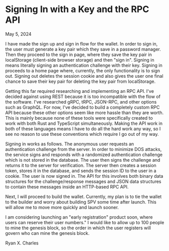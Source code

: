 # Signing In with a Key and the RPC API

May 5, 2024

I have made the sign up and sign in flow for the wallet. In order to sign in,
the user must generate a key pair which they save in a password manager. Then
they proceed to the sign in page, where they save the key pair in localStorage
(client-side browser storage) and then "sign in". Signing in means literally
signing an authentication challenge with their key. Signing in proceeds to a
home page where, currently, the only functionality is to sign out. Signing out
deletes the session cookie and also gives the user one final chance to save
their key pair for deleting the key pair from localStorage.

Getting this far required researching and implementing an RPC API. I've decided
against using REST because it is too incompatible with the flow of the software.
I've researched gRPC, tRPC, JSON-RPC, and other options such as GraphQL. For
now, I've decided to build a completely custom RPC API because these other
options seem like more hassle than they are worth. This is mainly because none
of these tools were specifically created to work with both Rust and TypeScript
simultaneously. Making the API work in both of these languages means I have to
do all the hard work any way, so I see no reason to use these conventions which
require I go out of my way.

Signing in works as follows. The anonymous user requests an authentication
challenge from the server. In order to minimize DOS attacks, the service signs
and responds with a randomized authentication challenge which is not stored in
the database. The user then signs the challenge and returns it to the server for
verification. The server then creates a session token, stores it in the
database, and sends the session ID to the user in a cookie. The user is now
signed in. The API for this involves both binary data structures for the
challenge/response messages and JSON data structures to contain these messages
inside an HTTP-based RPC API.

Next, I will proceed to build the wallet. Currently, my plan is to tie the
wallet to the builder and worry about building SPV some time after launch. This
will allow me to move more quickly and launch sooner.

I am considering launching an "early registration" product soon, where users can
reserve their user numbers." I would like to allow up to 100 people to mine the
genesis block, so the order in which the user registers will govern who can mine
the genesis block.

Ryan X. Charles
